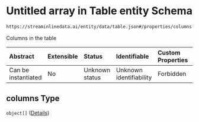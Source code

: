 # Untitled array in Table entity Schema

```txt
https://streaminlinedata.ai/entity/data/table.json#/properties/columns
```

Columns in the table

| Abstract            | Extensible | Status         | Identifiable            | Custom Properties | Additional Properties | Access Restrictions | Defined In                                                   |
| :------------------ | :--------- | :------------- | :---------------------- | :---------------- | :-------------------- | :------------------ | :----------------------------------------------------------- |
| Can be instantiated | No         | Unknown status | Unknown identifiability | Forbidden         | Allowed               | none                | [table.json*](../out/data/table.json "open original schema") |

## columns Type

`object[]` ([Details](table-definitions-column.md))
